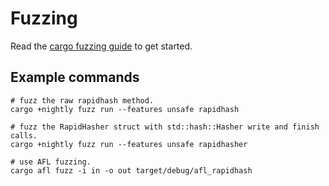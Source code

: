 # Fuzzing

Read the [cargo fuzzing guide](https://rust-fuzz.github.io/book/introduction.html) to get started.

## Example commands

```shell
# fuzz the raw rapidhash method.
cargo +nightly fuzz run --features unsafe rapidhash

# fuzz the RapidHasher struct with std::hash::Hasher write and finish calls.
cargo +nightly fuzz run --features unsafe rapidhasher

# use AFL fuzzing.
cargo afl fuzz -i in -o out target/debug/afl_rapidhash
```
